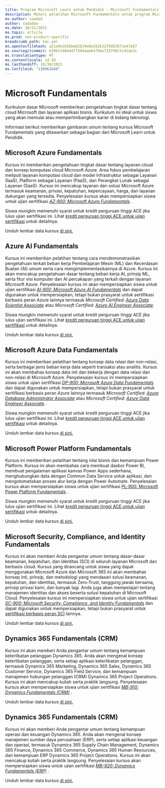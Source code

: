 ```yaml
---
title: Program Microsoft Learn untuk Pendidik - Microsoft Fundamentals
description: Materi pelatihan Microsoft Fundamentals untuk program Microsoft Learn untuk Pendidik
ms.author: saadad
author: sadadow
ms.date: 10/21/2021
ms.topic: article
ms.prod: non-product-specific
breadcrumb_path: toc.yml
ms.openlocfilehash: a21e9e1816beb2b19e8e2826227695267cb47a87
ms.sourcegitcommit: b39b124844477584aae6479ee732f98c5c42ae3c
ms.translationtype: HT
ms.contentlocale: id-ID
ms.lasthandoff: 10/30/2021
ms.locfileid: "130961640"
---
```

# <a name="microsoft-fundamentals"></a>Microsoft Fundamentals

Kurikulum dasar Microsoft memberikan pengetahuan tingkat dasar tentang cloud Microsoft dan layanan aplikasi bisnis. Kurikulum ini ideal untuk siswa yang akan memulai atau mempertimbangkan karier di bidang teknologi.

Informasi berikut memberikan gambaran umum tentang kursus Microsoft Fundamentals yang ditawarkan sebagai bagian dari Microsoft Learn untuk Pendidik.

## <a name="microsoft-azure-fundamentals"></a>Microsoft Azure Fundamentals

Kursus ini memberikan pengetahuan tingkat dasar tentang layanan cloud dan konsep komputasi cloud Microsoft Azure. Area fokus pembelajaran meliputi layanan komputasi cloud dan model Infrastruktur sebagai Layanan (IaaS), Platform sebagai Layanan (PaaS), dan Perangkat Lunak sebagai Layanan (SaaS). Kursus ini mencakup layanan dan solusi Microsoft Azure termasuk keamanan, privasi, kepatuhan, kepercayaan, harga, dan layanan dukungan yang tersedia. Penyelesaian kursus akan mempersiapkan siswa untuk ujian sertifikasi [*AZ-900: Microsoft Azure Fundamentals*](/learn/certifications/azure-fundamentals) .

Siswa mungkin memenuhi syarat untuk kredit perguruan tinggi ACE jika lulus ujian sertifikasi ini. Lihat [kredit perguruan tinggi ACE untuk ujian sertifikasi](/learn/certifications/college-credit) untuk detailnya.

Unduh lembar data kursus [di sini.](https://aka.ms/az-900-coursedatasheet)

## <a name="azure-ai-fundamentals"></a>Azure AI Fundamentals

Kursus ini memberikan pelatihan tentang cara mendemonstrasikan pengetahuan terkait beban kerja Pembelajaran Mesin (ML) dan Kecerdasan Buatan (AI) umum serta cara mengimplementasikannya di Azure. Kursus ini akan mencakup pengetahuan dasar tentang beban kerja AI, prinsip ML, serta fitur visi komputer dan AI percakapan yang terkait dengan layanan Microsoft Azure.  Penyelesaian kursus ini akan mempersiapkan siswa untuk ujian sertifikasi *[AI-900: Microsoft Azure AI Fundamentals](/learn/certifications/exams/ai-900)* dan dapat digunakan untuk mempersiapkan, tetapi bukan prasyarat untuk sertifikasi berbasis peran Azure lainnya termasuk *Microsoft Certified: [Azure Data Scientist Associate](/learn/certifications/azure-data-scientist)* atau *Microsoft Certified: [Azure AI Engineer Associate](/learn/certifications/azure-ai-engineer).*

Siswa mungkin memenuhi syarat untuk kredit perguruan tinggi ACE jika lulus ujian sertifikasi ini. Lihat [kredit perguruan tinggi ACE untuk ujian sertifikasi](/learn/certifications/college-credit) untuk detailnya.

Unduh lembar data kursus [di sini.](https://aka.ms/ai-900-coursedatasheet)

## <a name="microsoft-azure-data-fundamentals"></a>Microsoft Azure Data Fundamentals

Kursus ini memberikan pelatihan tentang konsep data relasi dan non-relasi, serta berbagai jenis beban kerja data seperti transaksi atau analitis.  Kursus ini akan membahas konsep data inti dan bekerja dengan data relasi dan non-relasi di Microsoft Azure.  Penyelesaian kursus ini mempersiapkan siswa untuk ujian sertifikasi *[DP-900: Microsoft Azure Data Fundamentals](/learn/certifications/exams/dp-900)* dan dapat digunakan untuk mempersiapkan, tetapi bukan prasyarat untuk sertifikasi berbasis peran Azure lainnya termasuk *Microsoft Certified: [Azure Database Administrator Associate](/learn/certifications/azure-database-administrator-associate)* atau *Microsoft Certified: [Azure Data Engineer Associate](/learn/certifications/azure-data-engineer)* .

Siswa mungkin memenuhi syarat untuk kredit perguruan tinggi ACE jika lulus ujian sertifikasi ini. Lihat [kredit perguruan tinggi ACE untuk ujian sertifikasi](/learn/certifications/college-credit) untuk detailnya.

Unduh lembar data kursus [di sini.](https://aka.ms/dp-900-coursedatasheet)

## <a name="microsoft-power-platform-fundamentals"></a>Microsoft Power Platform Fundamentals

Kursus ini memberikan pelatihan tentang nilai bisnis dan kemampuan Power Platform. Kursus ini akan membahas cara membuat dasbor Power BI, membuat pengalaman aplikasi kanvas Power Apps sederhana, menghubungkan data dengan Common Data Service untuk aplikasi, dan mengotomatiskan proses alur kerja dengan Power Automate. Penyelesaian kursus akan mempersiapkan siswa untuk ujian sertifikasi [PL-900: Microsoft Power Platform Fundamentals](/learn/certifications/power-platform-fundamentals/) .

Siswa mungkin memenuhi syarat untuk kredit perguruan tinggi ACE jika lulus ujian sertifikasi ini. Lihat [kredit perguruan tinggi ACE untuk ujian sertifikasi](/learn/certifications/college-credit) untuk detailnya.

Unduh lembar data kursus [di sini.](https://aka.ms/pl-900-coursedatasheet)

## <a name="microsoft-security-compliance-and-identity-fundamentals"></a>Microsoft Security, Compliance, and Identity Fundamentals

Kursus ini akan memberi Anda pengantar umum tentang dasar-dasar keamanan, kepatuhan, dan identitas (SCI) di seluruh layanan Microsoft dan berbasis cloud. Kursus yang dirancang untuk siswa yang dapat menggunakan Microsoft Azure dan Microsoft 365 ini akan membahas konsep inti, prinsip, dan metodologi yang mendasari solusi keamanan, kepatuhan, dan identitas, termasuk Zero-Trust, tanggung jawab bersama, prinsip privasi kami, dan banyak lagi. Anda juga akan mempelajari tentang manajemen identitas dan akses beserta solusi kepatuhan di Microsoft Cloud. Penyelesaian kursus ini mempersiapkan siswa untuk ujian sertifikasi *[SC-900: Microsoft Security, Compliance, and Identity Fundamentals](/learn/certifications/exams/sc-900)* dan dapat digunakan untuk mempersiapkan, tetapi bukan prasyarat untuk [sertifikasi berbasis peran SCI](/learn/certifications/browse/?resource_type=certification&products=azure%2Cm365&terms=SC-&expanded=azure%2Cm365) lainnya.

Unduh lembar data kursus [di sini.](https://aka.ms/sc-900-coursedatasheet)

## <a name="dynamics-365-fundamentals-crm"></a>Dynamics 365 Fundamentals (CRM)

Kursus ini akan memberi Anda pengantar umum tentang kemampuan keterlibatan pelanggan Dynamics 365. Anda akan mengenal konsep keterlibatan pelanggan, serta setiap aplikasi keterlibatan pelanggan, termasuk Dynamics 365 Marketing, Dynamics 365 Sales, Dynamics 365 Customer Service, Dynamics 365 Field Service, dan kemampuan manajemen hubungan pelanggan (CRM) Dynamics 365 Project Operations. Kursus ini akan mencakup kuliah serta praktik langsung.  Penyelesaian kursus akan mempersiapkan siswa untuk ujian sertifikasi *[MB-910: Dynamics Fundamentals (CRM)](/learn/certifications/exams/mb-910)* .

Unduh lembar data kursus [di sini.](https://aka.ms/mb-910-coursedatasheet)

## <a name="dynamics-365-fundamentals-erp"></a>Dynamics 365 Fundamentals (CRM)

Kursus ini akan memberi Anda pengantar umum tentang kemampuan operasi dan keuangan Dynamics 365. Anda akan mengenal konsep manajemen sumber daya perusahaan (ERP), serta setiap aplikasi keuangan dan operasi, termasuk Dynamics 365 Supply Chain Management, Dynamics 365 Finance, Dynamics 365 Commerce, Dynamics 365 Human Resources, dan kemampuan ERP Dynamics 365 Project Operations. Kursus ini akan mencakup kuliah serta praktik langsung.  Penyelesaian kursus akan mempersiapkan siswa untuk ujian sertifikasi *[MB-920: Dynamics Fundamentals (ERP)](/learn/certifications/exams/mb-920)* .

Unduh lembar data kursus [di sini.](https://aka.ms/mb-920-coursedatasheet)